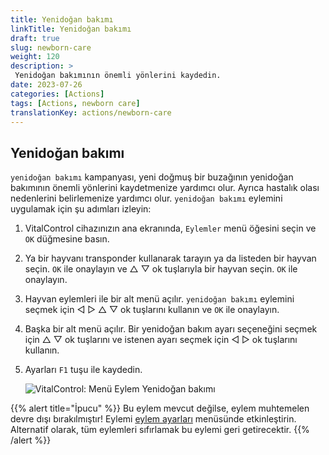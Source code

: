 ```yaml
---
title: Yenidoğan bakımı
linkTitle: Yenidoğan bakımı
draft: true
slug: newborn-care
weight: 120
description: >
 Yenidoğan bakımının önemli yönlerini kaydedin.
date: 2023-07-26
categories: [Actions]
tags: [Actions, newborn care]
translationKey: actions/newborn-care
---
```


## Yenidoğan bakımı

`yenidoğan bakımı` kampanyası, yeni doğmuş bir buzağının yenidoğan bakımının önemli yönlerini kaydetmenize yardımcı olur. Ayrıca hastalık olası nedenlerini belirlemenize yardımcı olur. `yenidoğan bakımı` eylemini uygulamak için şu adımları izleyin:

1. VitalControl cihazınızın ana ekranında, `Eylemler` menü öğesini seçin ve `OK` düğmesine basın.

2. Ya bir hayvanı transponder kullanarak tarayın ya da listeden bir hayvan seçin. `OK` ile onaylayın ve △ ▽ ok tuşlarıyla bir hayvan seçin. `OK` ile onaylayın.

3. Hayvan eylemleri ile bir alt menü açılır. `yenidoğan bakımı` eylemini seçmek için ◁ ▷ △ ▽ ok tuşlarını kullanın ve `OK` ile onaylayın.

4. Başka bir alt menü açılır. Bir yenidoğan bakım ayarı seçeneğini seçmek için △ ▽ ok tuşlarını ve istenen ayarı seçmek için ◁ ▷ ok tuşlarını kullanın.

5. Ayarları `F1` tuşu ile kaydedin.

    ![VitalControl: Menü Eylem Yenidoğan bakımı](../images/newborncare.png "Yenidoğan bakımı")

{{% alert title="İpucu" %}}
Bu eylem mevcut değilse, eylem muhtemelen devre dışı bırakılmıştır! Eylemi [eylem ayarları](../setting/) menüsünde etkinleştirin. Alternatif olarak, tüm eylemleri sıfırlamak bu eylemi geri getirecektir.
{{% /alert %}}
